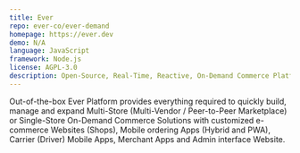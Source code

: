 ```yaml
---
title: Ever
repo: ever-co/ever-demand
homepage: https://ever.dev
demo: N/A
language: JavaScript
framework: Node.js
license: AGPL-3.0
description: Open-Source, Real-Time, Reactive, On-Demand Commerce Platform build with TypeScript.
---
```


Out-of-the-box Ever Platform provides everything required to quickly build, manage and expand Multi-Store (Multi-Vendor / Peer-to-Peer Marketplace) or Single-Store On-Demand Commerce Solutions with customized e-commerce Websites (Shops), Mobile ordering Apps (Hybrid and PWA), Carrier (Driver) Mobile Apps, Merchant Apps and Admin interface Website.
